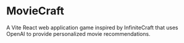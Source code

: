 # MovieCraft
A Vite React web application game inspired by InfiniteCraft that uses OpenAI to provide personalized movie recommendations.
